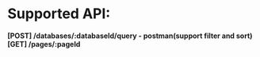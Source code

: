# Supported API:
**[POST] /databases/:databaseId/query - postman(support filter and sort)**  **[GET] /pages/:pageId**

